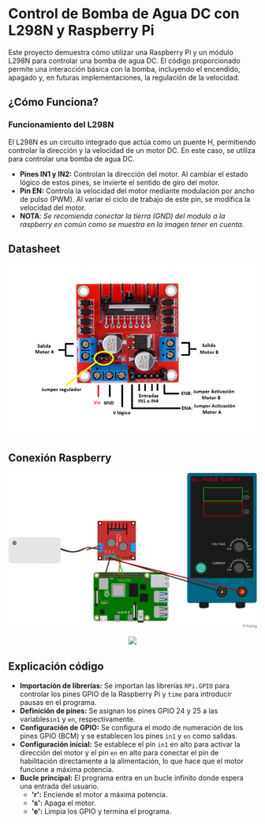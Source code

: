  # Control de Bomba de Agua DC con L298N y Raspberry Pi

 Este proyecto demuestra cómo utilizar una Raspberry Pi y un módulo L298N para controlar una bomba de agua DC. El código proporcionado permite una interacción básica con la bomba, incluyendo el encendido, apagado y, en futuras implementaciones, la regulación de la velocidad.

 ## ¿Cómo Funciona?
 ### Funcionamiento del L298N
 El L298N es un circuito integrado que actúa como un puente H, permitiendo controlar la dirección y la velocidad de un motor DC. En este caso, se utiliza para controlar una bomba de agua DC.

- **Pines IN1 y IN2:** Controlan la dirección del motor. Al cambiar el estado lógico de estos pines, se invierte el sentido de giro del motor.
- **Pin EN:** Controla la velocidad del motor mediante modulación por ancho de pulso (PWM). Al variar el ciclo de trabajo de este pin, se modifica la velocidad del motor.
- **NOTA**: *Se recomienda conectar la tierra (GND) del modulo a la raspberry en común como  se muestra en la imagen tener en cuenta.*

## Datasheet

<p align="center">
    <img src="IMG\L298N.png">
</p>

## Conexión Raspberry 

<p align="center">
    <img src="IMG\bombadc.png">
</p>
<p align="center">
    <img src="IMG\bombadc_esquemático.png">
</p>

## Explicación código

- **Importación de librerías:** Se importan las librerías `RPi.GPIO`  para controlar los pines GPIO de la Raspberry Pi y `time` para introducir pausas en el programa.
- **Definición de pines:** Se asignan los pines GPIO 24 y 25 a las variables`in1` y `en`, respectivamente.
- **Configuración de GPIO:** Se configura el modo de numeración de los pines GPIO (BCM) y se establecen los pines `in1` y `en` como salidas.
- **Configuración inicial:** Se establece el pin `in1` en alto para activar la dirección del motor y el pin `en` en alto para conectar el pin de habilitación directamente a la alimentación, lo que hace que el motor funcione a máxima potencia.
- **Bucle principal:** El programa entra en un bucle infinito donde espera una entrada del usuario.
    - **'r':** Enciende el motor a máxima potencia.
    - **'s':** Apaga el motor.
    - **'e':** Limpia los GPIO y termina el programa.


